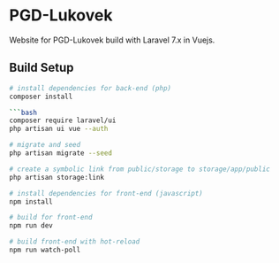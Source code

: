 # PGD-Lukovek
Website for PGD-Lukovek build with Laravel 7.x in Vuejs.
> 

## Build Setup


``` bash
# install dependencies for back-end (php)
composer install

```bash
composer require laravel/ui
php artisan ui vue --auth

# migrate and seed
php artisan migrate --seed

# create a symbolic link from public/storage to storage/app/public
php artisan storage:link

# install dependencies for front-end (javascript)
npm install

# build for front-end
npm run dev

# build front-end with hot-reload
npm run watch-poll
```
